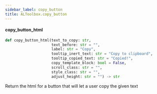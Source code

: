```yaml
---
sidebar_label: copy_button
title: ALToolbox.copy_button
---
```


#### copy\_button\_html

```python
def copy_button_html(text_to_copy: str,
                     text_before: str = "",
                     label: str = "Copy",
                     tooltip_inert_text: str = "Copy to clipboard",
                     tooltip_copied_text: str = "Copied!",
                     copy_template_block: bool = False,
                     scroll_class: str = "",
                     style_class: str = "",
                     adjust_height: str = "") -> str
```

Return the html for a button that will let a user copy the given text

